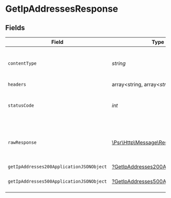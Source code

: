 # GetIpAddressesResponse


## Fields

| Field                                                                                                        | Type                                                                                                         | Required                                                                                                     | Description                                                                                                  |
| ------------------------------------------------------------------------------------------------------------ | ------------------------------------------------------------------------------------------------------------ | ------------------------------------------------------------------------------------------------------------ | ------------------------------------------------------------------------------------------------------------ |
| `contentType`                                                                                                | *string*                                                                                                     | :heavy_check_mark:                                                                                           | HTTP response content type for this operation                                                                |
| `headers`                                                                                                    | array<string, array<*string*>>                                                                               | :heavy_minus_sign:                                                                                           | N/A                                                                                                          |
| `statusCode`                                                                                                 | *int*                                                                                                        | :heavy_check_mark:                                                                                           | HTTP response status code for this operation                                                                 |
| `rawResponse`                                                                                                | [\Psr\Http\Message\ResponseInterface](https://www.php-fig.org/psr/psr-7/#33-psrhttpmessageresponseinterface) | :heavy_minus_sign:                                                                                           | Raw HTTP response; suitable for custom response parsing                                                      |
| `getIpAddresses200ApplicationJSONObject`                                                                     | [?GetIpAddresses200ApplicationJSON](../../models/operations/GetIpAddresses200ApplicationJSON.md)             | :heavy_minus_sign:                                                                                           | OK                                                                                                           |
| `getIpAddresses500ApplicationJSONObject`                                                                     | [?GetIpAddresses500ApplicationJSON](../../models/operations/GetIpAddresses500ApplicationJSON.md)             | :heavy_minus_sign:                                                                                           | General error response                                                                                       |